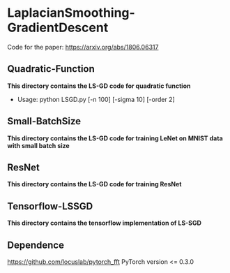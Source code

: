 # LaplacianSmoothing-GradientDescent
Code for the paper: https://arxiv.org/abs/1806.06317

## Quadratic-Function
**This directory contains the LS-GD code for quadratic function**

* Usage: python LSGD.py [-n 100] [-sigma 10] [-order 2]

## Small-BatchSize
**This directory contains the LS-GD code for training LeNet on MNIST data with small batch size**

## ResNet
**This directory contains the LS-GD code for training ResNet**

## Tensorflow-LSSGD
**This directory contains the tensorflow implementation of LS-SGD**

## Dependence
https://github.com/locuslab/pytorch_fft
PyTorch version <= 0.3.0
